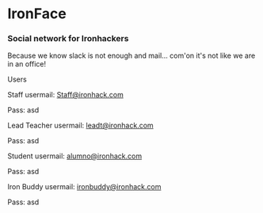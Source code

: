 # IronFace
### Social network for Ironhackers

Because we know slack is not enough and mail... com'on it's not like we are in an office!

Users

Staff 
usermail: Staff@ironhack.com

Pass: asd


Lead Teacher
usermail: leadt@ironhack.com

Pass: asd


Student
usermail: alumno@ironhack.com

Pass: asd


Iron Buddy
usermail: ironbuddy@ironhack.com

Pass: asd

